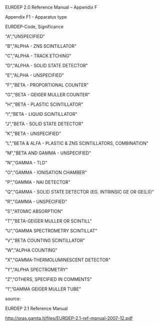 EURDEP 2.0 Reference Manual – Appendix F

Appendix F1 -  Apparatus type


EURDEP-Code, Significance

"A","UNSPECIFIED"

"B","ALPHA - ZNS SCINTILLATOR"

"C","ALPHA - TRACK ETCHING"

"D","ALPHA - SOLID STATE DETECTOR"

"E","ALPHA - UNSPECIFIED"

"F","BETA - PROPORTIONAL COUNTER"

"G","BETA - GEIGER MULLER COUNTER"

"H","BETA - PLASTIC SCINTILLATOR"

"I","BETA - LIQUID SCINTILLATOR"

"J","BETA - SOLID STATE DETECTOR"

"K","BETA - UNSPECIFIED"

"L","BETA & ALFA - PLASTIC & ZNS SCINTILLATORS, COMBINATION"

"M","BETA AND GAMMA - UNSPECIFIED"

"N","GAMMA - TLD"

"O","GAMMA - IONISATION CHAMBER"

"P","GAMMA - NAI DETECTOR"

"Q","GAMMA - SOLID STATE DETECTOR (EG. INTRINSIC GE OR GE(LI))"

"R","GAMMA - UNSPECIFIED"

"S","ATOMIC ABSORPTION"

"T","BETA-GEIGER MULLER OR SCINTILL"

"U","GAMMA SPECTROMETRY SCINTILLAT"

"V","BETA COUNTING SCINTILLATOR"

"W","ALPHA COUNTING"

"X","GAMMA-THERMOLUMINESCENT DETECTOR"

"Y","ALPHA SPECTROMETRY"

"Z","OTHERS, SPECIFIED IN COMMENTS"

“1”,”GAMMA GEIGER MULLER TUBE”


source:

EURDEP 2.1 Reference Manual

http://oras.gamta.lt/files/EURDEP-2.1-ref-manual-2007-12.pdf
